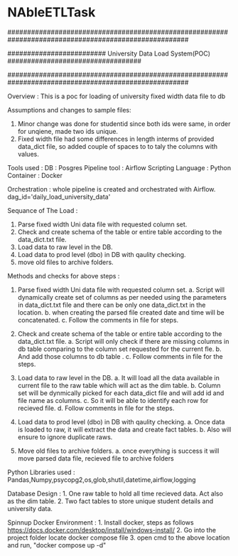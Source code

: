 # NAbleETLTask


######################################################################################################

#########################      University Data Load System(POC)     ##################################

######################################################################################################

Overview :
This is a poc for loading of university fixed width data file to db

Assumptions and changes to sample files:
  1. Minor change was done for studentid since both ids were same, in order for unqiene, made two ids unique.
  2. Fixed width file had some differences in length interms of provided data_dict file, so added couple of spaces to to taly the columns with values.

Tools used :
DB : Posgres
Pipeline tool : Airflow
Scripting Language : Python
Container : Docker

Orchestration :
  whole pipeline is created and orchestrated with Airflow. dag_id='daily_load_university_data'

Sequance of The Load :
1. Parse fixed width Uni data file with requested column set.
2. Check and create schema of the table or entire table according to the data_dict.txt file.
3. Load data to raw level in the DB.
4. Load data to prod level (dbo) in DB with qaulity checking.
5. move old files to archive folders.

Methods and checks for above steps :

1. Parse fixed width Uni data file with requested column set.
	a. Script will dynamically create set of columns as per needed using the parameters in data_dict.txt file and there can be only one data_dict.txt in the location.
	b. when creating the parsed file created date and time will be concatenated.
	c. Follow the comments in file for steps.

	
2. Check and create schema of the table or entire table according to the data_dict.txt file.
	a. Script will only check if there are missing columns in db table comparing to the column set requested for the current fle.
	b. And add those columns to db table .
	c. Follow comments in file for the steps.
	
3. Load data to raw level in the DB.
	a. It will load all the data available in current file to the raw table which will act as the dim table.
	b. Column set will be dynmically picked for each data_dict file and will add id and file name as columns.
	c. So it will be able to identify each row for recieved file.
	d. Follow comments in file for the steps.
	
4. Load data to prod level (dbo) in DB with qaulity checking.
	a. Once data is loaded to raw, it will extract the data and create fact tables.
	b. Also will ensure to ignore duplicate raws.

5. Move old files to archive folders.
	a. once everything is success it will move parsed data file, recieved file to archive folders
	
Python Libraries used : Pandas,Numpy,psycopg2,os,glob,shutil,datetime,airflow,logging
	
Database Design :
		1. One raw table to hold all time recieved data. Act also as the dim table.
		2. Two fact tables to store unique student details and university data.

Spinnup Docker Environment :
	1. Install docker, steps as follows https://docs.docker.com/desktop/install/windows-install/
	2. Go into the project folder locate docker compose file
	3. open cmd to the above location and run, "docker compose up -d"

